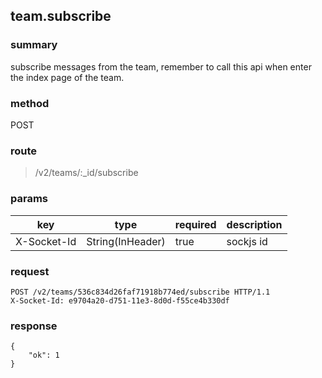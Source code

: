 ## team.subscribe

### summary
subscribe messages from the team, remember to call this api when enter the index page of the team.

### method
POST

### route
> /v2/teams/:_id/subscribe

### params
<table>
  <thead>
    <tr>
      <th>key</th>
      <th>type</th>
      <th>required</th>
      <th>description</th>
    </tr>
  </thead>
  <tbody>
    <tr>
      <td>X-Socket-Id</td>
      <td>String(InHeader)</td>
      <td>true</td>
      <td>sockjs id</td>
    </tr>
  </tbody>
</table>

### request
```
POST /v2/teams/536c834d26faf71918b774ed/subscribe HTTP/1.1
X-Socket-Id: e9704a20-d751-11e3-8d0d-f55ce4b330df
```

### response
```
{
    "ok": 1
}
```
